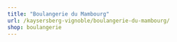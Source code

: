 ```yaml
---
title: "Boulangerie du Mambourg"
url: /kaysersberg-vignoble/boulangerie-du-mambourg/
shop: boulangerie
---
```

